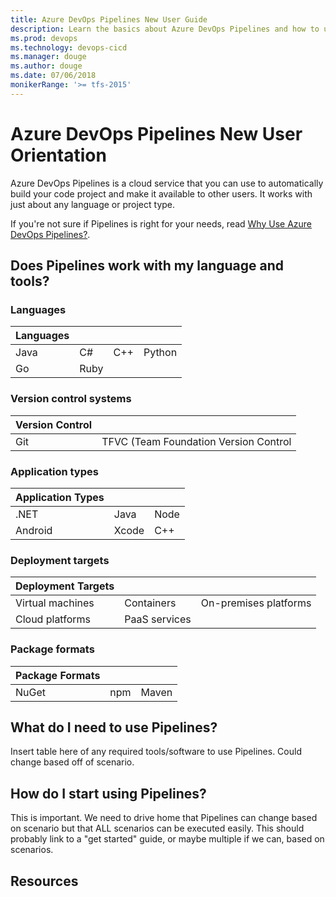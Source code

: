```yaml
---
title: Azure DevOps Pipelines New User Guide  
description: Learn the basics about Azure DevOps Pipelines and how to use it to automatically build and release code.
ms.prod: devops
ms.technology: devops-cicd
ms.manager: douge
ms.author: douge
ms.date: 07/06/2018
monikerRange: '>= tfs-2015'
---
```


# Azure DevOps Pipelines New User Orientation

Azure DevOps Pipelines is a cloud service that you can use to automatically build your code project and make it available to other users. It works with just about any language or project type.

If you're not sure if Pipelines is right for your needs, read [Why Use Azure DevOps Pipelines?](why-use-pipelines.md).

## Does Pipelines work with my language and tools?

### Languages

| Languages          |                |               |            |
|--------------------|----------------|---------------|------------|
| Java               | C#             | C++           | Python     |
| Go                 | Ruby           |               |            |

### Version control systems

| Version Control   |                                       |
|-------------------|---------------------------------------|
| Git               | TFVC (Team Foundation Version Control |

### Application types

| Application Types |          |      |
|-------------------|----------|------|
| .NET              | Java     | Node |
| Android           | Xcode    | C++  |

### Deployment targets

| Deployment Targets|               |                       |
|-------------------|---------------|-----------------------|
| Virtual machines  | Containers    | On-premises platforms |
| Cloud platforms   | PaaS services |                       |

### Package formats

| Package Formats  |     |       |
|------------------|-----|-------|
| NuGet            | npm | Maven |

## What do I need to use Pipelines?

Insert table here of any required tools/software to use Pipelines. Could change based off of scenario.

## How do I start using Pipelines?

This is important. We need to drive home that Pipelines can change based on scenario but that ALL scenarios can be executed easily. This should probably link to a "get started" guide, or maybe multiple if we can, based on scenarios.

## Resources